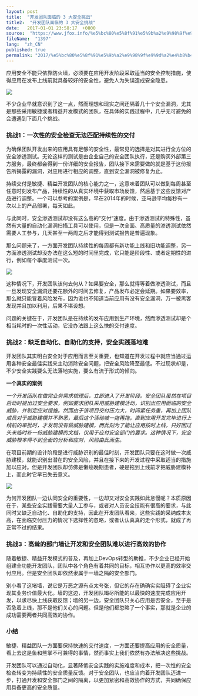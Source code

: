 ```yaml
---
layout: post
title:  "开发团队面临的 3 大安全挑战"
title2:  "开发团队面临的 3 大安全挑战"
date:   2017-01-01 23:58:17  +0800
source:  "https://www.jfox.info/%e5%bc%80%e5%8f%91%e5%9b%a2%e9%98%9f%e9%9d%a2%e4%b8%b4%e7%9a%843%e5%a4%a7%e5%ae%89%e5%85%a8%e6%8c%91%e6%88%98.html"
fileName:  "1397"
lang:  "zh_CN"
published: true
permalink: "2017/%e5%bc%80%e5%8f%91%e5%9b%a2%e9%98%9f%e9%9d%a2%e4%b8%b4%e7%9a%843%e5%a4%a7%e5%ae%89%e5%85%a8%e6%8c%91%e6%88%98.html"
---
```


应用安全不能只依靠防火墙，必须要在应用开发阶段采取适当的安全控制措施，使得应用在发布上线前就具备较好的安全性，避免人为失误造成安全隐患。

![](09b06a9.jpg)

不少企业早就意识到了这一点，然而理想和现实之间还隔着几十个安全漏洞，尤其是那些采用敏捷或者精益开发模式的团队，在具体的实践过程中，几乎无可避免的会遭遇到下面几个挑战。

### 挑战1：一次性的安全检查无法匹配持续性的交付

为确保团队开发出来的应用具有足够的安全性，最常见的选择是对其进行全方位的安全渗透测试。无论这样的测试是由企业自己的安全团队执行，还是购买外部第三方服务，最终都会得到一份详细的安全报告，团队接下来需要做的就是基于这份报告所揭露的漏洞，对应用进行相应的调整，直到安全漏洞被修复为止。

持续交付是敏捷、精益开发团队的核心能力之一，这意味着团队可以做到每周甚至任意时刻发布产品，持续性的从真实环境中获取市场反馈，然后基于这些反馈对产品进行调整。一个可以参考的案例是，早在2014年的时候，亚马逊平均每秒有一次以上的产品部署，每天如此。

与此同时，安全渗透测试却没有这么高的“交付”速度。由于渗透测试的特殊性，虽然有大量的自动化漏洞扫描工具可以使用，但是一次全面、高质量的渗透测试依然需要人工参与，几天甚至一两周之后才能得到测试报告是普遍现象。

那么问题来了，一方面开发团队持续性的每周都有新功能上线和旧功能调整，另一方面渗透测试却没办法在这么短的时间里完成，它只能是阶段性、或者定期性的进行，例如每个季度测试一次。

![](1edbf02.jpg)

这种情况下，开发团队该何去何从？如果要安全，那么就得等着做渗透测试，而且一旦发现安全漏洞还要花额外的时间去修复，产品发布必定会延期。如果要效率，那么就只能冒着风险发布，因为谁也不知道当前应用有没有安全漏洞，万一被黑客发现并且加以利用，后果不堪设想。

问题的关键在于，开发团队是在持续的发布应用到生产环境，然而渗透测试却是个相当耗时的一次性活动，它没办法跟上这么快的交付速度。

### 挑战2：缺乏自动化、自助化的支持，安全实践落地难

开发团队其实明白安全对于应用而言至关重要，也知道在开发过程中就应当通过运用各种安全最佳实践来主动消除安全问题，把安全风险降至最低。不过现状却是，不少安全实践要么无法落地实施，要么有流于形式的倾向。

**一个真实的案例**

*一个开发团队在做完业务需求梳理后，立即进入了开发阶段。安全团队虽然在项目启动时提出过安全要求，例如要求团队采用威胁建模活动，识别出应用面临的安全威胁，并制定应对措施。然而由于该项目交付压力大，时间紧任务重，再加上团队成员对于威胁建模并不熟悉，最后这个活动被一拖再拖，直到应用开发完毕进行上线前的审批时，才发现没有做威胁建模，而此刻为了能让应用按时上线，只好回过头来临时补一份威胁建模的文档，仅用于应付安全部门的要求。这种情况下，安全威胁根本得不到全面的分析和应对，风险由此而生。*

在项目前期的设计阶段是进行威胁识别的最佳时刻，开发团队只要在这时做一次威胁建模，就能识别出潜在的安全风险，并且在接下来的开发过程中采取适当的措施加以应对。但是开发团队却仿佛是懒癌晚期患者，硬是拖到上线前才把威胁建模补上，而此时它早已失去意义。

![](1864f10.jpg)

为何开发团队一边认同安全的重要性，一边却又对安全实践如此怠慢呢？本质原因在于，某些安全实践需要大量人工参与，或者对人员安全技能有很高的要求，与此同时又缺乏自动化、自助化的支持，因此在开发团队看来，这些实践的采纳成本太高，在面临交付压力的情况下选择性的忽略，或者认认真真的走个形式，就成了再正常不过的结果。

### 挑战3：高耸的部门墙让开发和安全团队难以进行高效的协作

随着敏捷、精益开发模式的普及，再加上DevOps转型的助推，不少企业已经开始组建全功能开发团队，团队中各个角色有着共同的目标，相互协作以更高的效率交付应用。但是安全团队却依然隶属于一墙之隔的安全部门。

别小看了这堵墙，说它是万恶之源有点太夸张，但它的存在确确实实阻碍了企业实现其业务价值最大化。墙的这边，开发团队竭尽所能的以最快的速度完成应用开发，以求尽快上线获取反馈；墙的另一边，安全团队只关心应用是否安全，至于是否急着上线，那不是他们关心的问题。但是他们都忽略了一个事实，那就是企业的成功需要两者共同高效的协作。

### 小结

敏捷、精益团队一方面要保持快速的交付速度，一方面还要提高应用的安全质量，看上去这是鱼和熊掌不可兼得的事情，然而事实上我们依然有办法解决这些挑战。

开发团队可以通过自动化，显著降低安全实践的实施难度和成本，把一次性的安全检查转变为持续性的安全质量反馈。对于安全团队，也应当向着开发团队迈进一步，打通开发和安全部门之间的隔离，以更加紧密和高效协作的方式，共同确保应用具备更高的安全质量。
